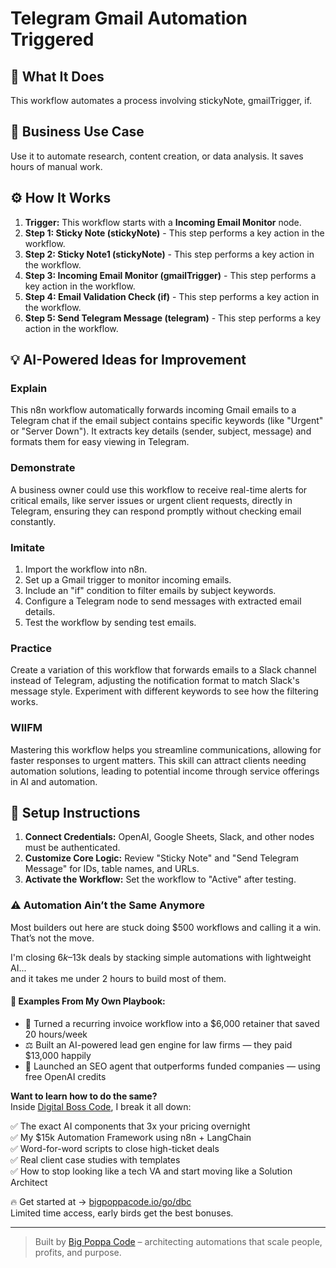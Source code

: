 # Telegram Gmail Automation Triggered

## 🚀 What It Does
This workflow automates a process involving stickyNote, gmailTrigger, if.

## 💼 Business Use Case
Use it to automate research, content creation, or data analysis. It saves hours of manual work.

## ⚙️ How It Works
1.  **Trigger:** This workflow starts with a **Incoming Email Monitor** node.
2. **Step 1: Sticky Note (stickyNote)** - This step performs a key action in the workflow.
3. **Step 2: Sticky Note1 (stickyNote)** - This step performs a key action in the workflow.
4. **Step 3: Incoming Email Monitor (gmailTrigger)** - This step performs a key action in the workflow.
5. **Step 4: Email Validation Check (if)** - This step performs a key action in the workflow.
6. **Step 5: Send Telegram Message (telegram)** - This step performs a key action in the workflow.

## 💡 AI-Powered Ideas for Improvement
### Explain
This n8n workflow automatically forwards incoming Gmail emails to a Telegram chat if the email subject contains specific keywords (like "Urgent" or "Server Down"). It extracts key details (sender, subject, message) and formats them for easy viewing in Telegram.

### Demonstrate
A business owner could use this workflow to receive real-time alerts for critical emails, like server issues or urgent client requests, directly in Telegram, ensuring they can respond promptly without checking email constantly.

### Imitate
1. Import the workflow into n8n.
2. Set up a Gmail trigger to monitor incoming emails.
3. Include an "if" condition to filter emails by subject keywords.
4. Configure a Telegram node to send messages with extracted email details.
5. Test the workflow by sending test emails.

### Practice
Create a variation of this workflow that forwards emails to a Slack channel instead of Telegram, adjusting the notification format to match Slack's message style. Experiment with different keywords to see how the filtering works.

### WIIFM
Mastering this workflow helps you streamline communications, allowing for faster responses to urgent matters. This skill can attract clients needing automation solutions, leading to potential income through service offerings in AI and automation.

## 🔧 Setup Instructions
1. **Connect Credentials:** OpenAI, Google Sheets, Slack, and other nodes must be authenticated.
2. **Customize Core Logic:** Review "Sticky Note" and "Send Telegram Message" for IDs, table names, and URLs.
3. **Activate the Workflow:** Set the workflow to "Active" after testing.

### ⚠️ Automation Ain’t the Same Anymore

Most builders out here are stuck doing $500 workflows and calling it a win.  
That’s not the move.  

I'm closing $6k–$13k deals by stacking simple automations with lightweight AI...  
and it takes me under 2 hours to build most of them.

#### 🧠 Examples From My Own Playbook:
- 🔁 Turned a recurring invoice workflow into a $6,000 retainer that saved 20 hours/week  
- ⚖️ Built an AI-powered lead gen engine for law firms — they paid $13,000 happily  
- 🚀 Launched an SEO agent that outperforms funded companies — using free OpenAI credits  

**Want to learn how to do the same?**  
Inside [Digital Boss Code](https://bigpoppacode.io/go/dbc), I break it all down:

✅ The exact AI components that 3x your pricing overnight  
✅ My $15k Automation Framework using n8n + LangChain  
✅ Word-for-word scripts to close high-ticket deals  
✅ Real client case studies with templates  
✅ How to stop looking like a tech VA and start moving like a Solution Architect  

🔥 Get started at → [bigpoppacode.io/go/dbc](https://bigpoppacode.io/go/dbc)  
Limited time access, early birds get the best bonuses.

---
> Built by [Big Poppa Code](https://bigpoppacode.io) – architecting automations that scale people, profits, and purpose.
